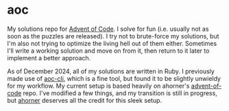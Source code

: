# aoc

My solutions repo for [Advent of Code](https://adventofcode.com/). I solve for fun (i.e. usually not as soon as the puzzles are released). I try not to brute-force my solutions, but I'm also not trying to optimize the living hell out of them either. Sometimes I'll write a working solution and move on from it, then return to it later to implement a better approach.

As of December 2024, all of my solutions are written in Ruby. I previously made use of [aoc-cli](https://github.com/scarvalhojr/aoc-cli), which is a fine tool, but found it to be slightly unwieldy for my workflow. My current setup is based heavily on ahorner's [advent-of-code](https://github.com/ahorner) repo. I've modified a few things, and my transition is still in progress, but [ahorner](https://github.com/ahorner) deserves all the credit for this sleek setup.